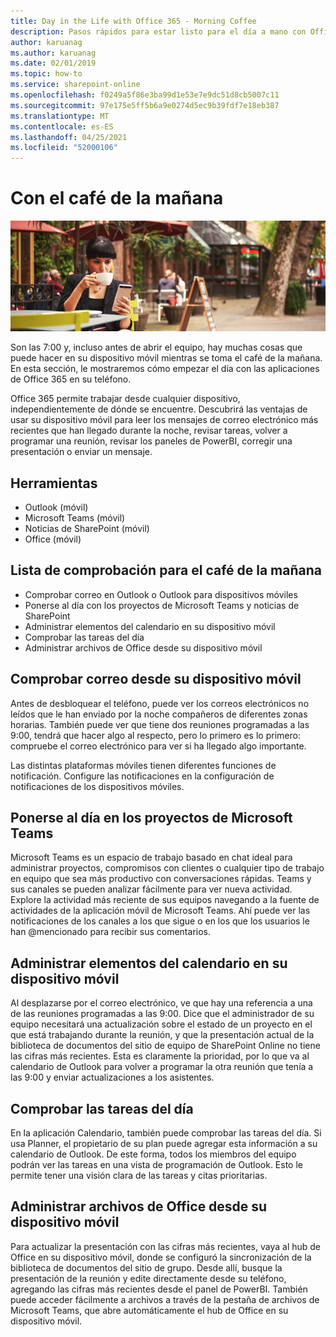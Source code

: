 ```yaml
---
title: Day in the Life with Office 365 - Morning Coffee
description: Pasos rápidos para estar listo para el día a mano con Office 365
author: karuanag
ms.author: karuanag
ms.date: 02/01/2019
ms.topic: how-to
ms.service: sharepoint-online
ms.openlocfilehash: f0249a5f86e3ba99d1e53e7e9dc51d8cb5007c11
ms.sourcegitcommit: 97e175e5ff5b6a9e0274d5ec9b39fdf7e18eb387
ms.translationtype: MT
ms.contentlocale: es-ES
ms.lasthandoff: 04/25/2021
ms.locfileid: "52000106"
---
```

# <a name="during-morning-coffee"></a>Con el café de la mañana

![Imagen de café de la mañana](media/ditl_coffee.png)

Son las 7:00 y, incluso antes de abrir el equipo, hay muchas cosas que puede hacer en su dispositivo móvil mientras se toma el café de la mañana. En esta sección, le mostraremos cómo empezar el día con las aplicaciones de Office 365 en su teléfono.

Office 365 permite trabajar desde cualquier dispositivo, independientemente de dónde se encuentre. Descubrirá las ventajas de usar su dispositivo móvil para leer los mensajes de correo electrónico más recientes que han llegado durante la noche, revisar tareas, volver a programar una reunión, revisar los paneles de PowerBI, corregir una presentación o enviar un mensaje. 

## <a name="tools"></a>Herramientas
- Outlook (móvil)
- Microsoft Teams (móvil)
- Noticias de SharePoint (móvil)
- Office (móvil)

## <a name="checklist-for-your-morning-coffee"></a>Lista de comprobación para el café de la mañana
- Comprobar correo en Outlook o Outlook para dispositivos móviles
- Ponerse al día con los proyectos de Microsoft Teams y noticias de SharePoint
- Administrar elementos del calendario en su dispositivo móvil
- Comprobar las tareas del día
- Administrar archivos de Office desde su dispositivo móvil 

## <a name="check-mail-from-your-mobile-device"></a>Comprobar correo desde su dispositivo móvil
Antes de desbloquear el teléfono, puede ver los correos electrónicos no leídos que le han enviado por la noche compañeros de diferentes zonas horarias. También puede ver que tiene dos reuniones programadas a las 9:00, tendrá que hacer algo al respecto, pero lo primero es lo primero: compruebe el correo electrónico para ver si ha llegado algo importante.

Las distintas plataformas móviles tienen diferentes funciones de notificación. Configure las notificaciones en la configuración de notificaciones de los dispositivos móviles. 

## <a name="get-up-to-date-on-projects-in-microsoft-teams"></a>Ponerse al día en los proyectos de Microsoft Teams
Microsoft Teams es un espacio de trabajo basado en chat ideal para administrar proyectos, compromisos con clientes o cualquier tipo de trabajo en equipo que sea más productivo con conversaciones rápidas. Teams y sus canales se pueden analizar fácilmente para ver nueva actividad. Explore la actividad más reciente de sus equipos navegando a la fuente de actividades de la aplicación móvil de Microsoft Teams. Ahí puede ver las notificaciones de los canales a los que sigue o en los que los usuarios le han @mencionado para recibir sus comentarios.  

## <a name="manage-calendar-items-on-your-mobile-device"></a>Administrar elementos del calendario en su dispositivo móvil
Al desplazarse por el correo electrónico, ve que hay una referencia a una de las reuniones programadas a las 9:00. Dice que el administrador de su equipo necesitará una actualización sobre el estado de un proyecto en el que está trabajando durante la reunión, y que la presentación actual de la biblioteca de documentos del sitio de equipo de SharePoint Online no tiene las cifras más recientes. Esta es claramente la prioridad, por lo que va al calendario de Outlook para volver a programar la otra reunión que tenía a las 9:00 y enviar actualizaciones a los asistentes.

## <a name="check-tasks-for-the-day"></a>Comprobar las tareas del día
En la aplicación Calendario, también puede comprobar las tareas del día. Si usa Planner, el propietario de su plan puede agregar esta información a su calendario de Outlook. De este forma, todos los miembros del equipo podrán ver las tareas en una vista de programación de Outlook. Esto le permite tener una visión clara de las tareas y citas prioritarias.  

## <a name="manage-office-files-from-your-mobile-device"></a>Administrar archivos de Office desde su dispositivo móvil
Para actualizar la presentación con las cifras más recientes, vaya al hub de Office en su dispositivo móvil, donde se configuró la sincronización de la biblioteca de documentos del sitio de grupo. Desde allí, busque la presentación de la reunión y edite directamente desde su teléfono, agregando las cifras más recientes desde el panel de PowerBI. También puede acceder fácilmente a archivos a través de la pestaña de archivos de Microsoft Teams, que abre automáticamente el hub de Office en su dispositivo móvil. 